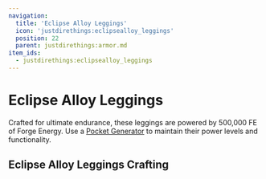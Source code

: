 ```yaml
---
navigation:
  title: 'Eclipse Alloy Leggings'
  icon: 'justdirethings:eclipsealloy_leggings'
  position: 22
  parent: justdirethings:armor.md
item_ids:
  - justdirethings:eclipsealloy_leggings
---
```


# Eclipse Alloy Leggings

Crafted for ultimate endurance, these leggings are powered by 500,000 FE of Forge Energy. Use a [Pocket Generator](./item_pocket_generator.md) to maintain their power levels and functionality.

## Eclipse Alloy Leggings Crafting

<Recipe id="justdirethings:eclipsealloy_leggings" />
